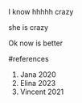 I know hhhhh
crazy 

she is crazy 

Ok now is better

#references

 1. Jana 2020 
2. Elina 2023 
3. Vincent 2021

